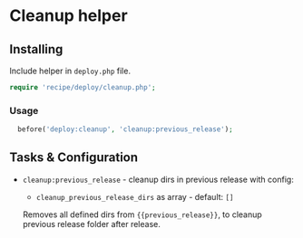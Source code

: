 # Cleanup helper

## Installing

Include helper in `deploy.php` file.

```php
require 'recipe/deploy/cleanup.php';
```

### Usage

```php
  before('deploy:cleanup', 'cleanup:previous_release');
```

## Tasks & Configuration

* `cleanup:previous_release` - cleanup dirs in previous release with config:
    * `cleanup_previous_release_dirs` as array - default: `[]`

  Removes all defined dirs from `{{previous_release}}`, to cleanup previous release folder after release.
